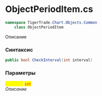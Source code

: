 
# ObjectPeriodItem.cs
```csharp
namespace TigerTrade.Chart.Objects.Common  
    class ObjectPeriodItem
```

Описание

### Синтаксис
```csharp
public bool CheckInterval(int interval)
```

### Параметры  
<mark style="color:yellow;">**`interval`**</mark> <mark style="color:red;">`int`</mark>  
 *Описание*  
  

                    
                    